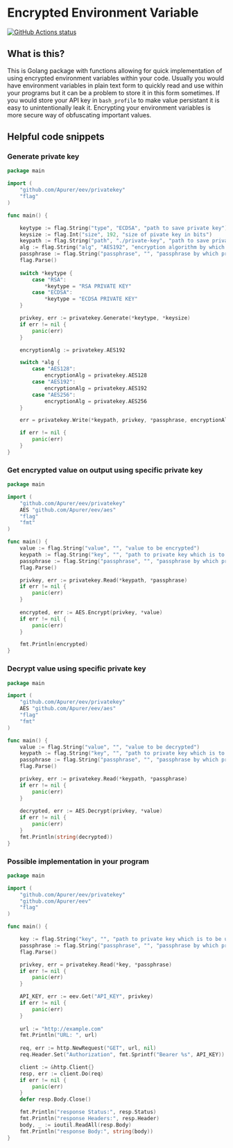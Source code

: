 # Encrypted Environment Variable
<a href="https://github.com/apurer/eev/actions"><img alt="GitHub Actions status" src="https://github.com/apurer/eev/workflows/Go/badge.svg"></a>

## What is this?
This is Golang package with functions allowing for quick implementation of using encrypted environment variables within your code.
Usually you would have environment variables in plain text form to quickly read and use within your programs but it can be a problem to store it in this form sometimes.
If you would store your API key in `bash_profile` to make value persistant it is easy to unintentionally leak it.
Encrypting your environment variables is more secure way of obfuscating important values.

## Helpful code snippets

### Generate private key

```go
package main

import (
	"github.com/Apurer/eev/privatekey"
	"flag"
)

func main() {

	keytype := flag.String("type", "ECDSA", "path to save private key")
	keysize := flag.Int("size", 192, "size of pivate key in bits")
	keypath := flag.String("path", "./private-key", "path to save private key")
	alg := flag.String("alg", "AES192", "encryption algorithm by which private key is encrypted")
	passphrase := flag.String("passphrase", "", "passphrase by which private key is encrypted")
	flag.Parse()
		
	switch *keytype {
		case "RSA":
			*keytype = "RSA PRIVATE KEY"
		case "ECDSA":
			*keytype = "ECDSA PRIVATE KEY"
	}

	privkey, err := privatekey.Generate(*keytype, *keysize)
	if err != nil {
		panic(err)
	}

	encryptionAlg := privatekey.AES192

	switch *alg {
		case "AES128":
			encryptionAlg = privatekey.AES128
		case "AES192":
			encryptionAlg = privatekey.AES192
		case "AES256":
			encryptionAlg = privatekey.AES256
	}

	err = privatekey.Write(*keypath, privkey, *passphrase, encryptionAlg)

	if err != nil {
		panic(err)
	}
}
```
### Get encrypted value on output using specific private key

```go
package main

import (
	"github.com/Apurer/eev/privatekey"
	AES "github.com/Apurer/eev/aes"
	"flag"
	"fmt"
)

func main() {
	value := flag.String("value", "", "value to be encrypted")
	keypath := flag.String("key", "", "path to private key which is to be used for encryption of value")
	passphrase := flag.String("passphrase", "", "passphrase by which private key is encrypted")
	flag.Parse()

	privkey, err := privatekey.Read(*keypath, *passphrase)
	if err != nil {
		panic(err)
	}
	
	encrypted, err := AES.Encrypt(privkey, *value)
	if err != nil {
		panic(err)
	}

	fmt.Println(encrypted)
}
```
### Decrypt value using specific private key

```go
package main

import (
	"github.com/Apurer/eev/privatekey"
	AES "github.com/Apurer/eev/aes"
	"flag"
	"fmt"
)

func main() {
	value := flag.String("value", "", "value to be decrypted")
	keypath := flag.String("key", "", "path to private key which is to be used for decryption of value")
	passphrase := flag.String("passphrase", "", "passphrase by which private key is decrypted")
	flag.Parse()

	privkey, err := privatekey.Read(*keypath, *passphrase)
	if err != nil {
		panic(err)
	}
	
	decrypted, err := AES.Decrypt(privkey, *value)
	if err != nil {
		panic(err)
	}
	fmt.Println(string(decrypted))
}
```
### Possible implementation in your program

```go
package main

import (
	"github.com/Apurer/eev/privatekey"
	"github.com/Apurer/eev"
	"flag"
)

func main() {

	key := flag.String("key", "", "path to private key which is to be used for dencryption of environment variable")
	passphrase := flag.String("passphrase", "", "passphrase by which private key is encrypted")
	flag.Parse()

	privkey, err = privatekey.Read(*key, *passphrase)
	if err != nil {
		panic(err)
	}

	API_KEY, err := eev.Get("API_KEY", privkey)
	if err != nil {
		panic(err)
	}
	
    url := "http://example.com"
	fmt.Println("URL: ", url)
	
    req, err := http.NewRequest("GET", url, nil)
    req.Header.Set("Authorization", fmt.Sprintf("Bearer %s", API_KEY))

    client := &http.Client{}
    resp, err := client.Do(req)
    if err != nil {
        panic(err)
    }
    defer resp.Body.Close()

    fmt.Println("response Status:", resp.Status)
    fmt.Println("response Headers:", resp.Header)
    body, _ := ioutil.ReadAll(resp.Body)
    fmt.Println("response Body:", string(body))
}
```